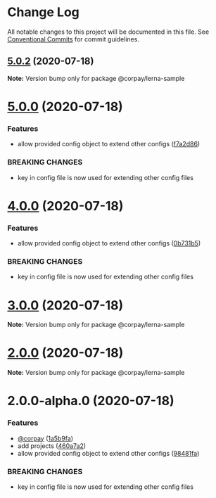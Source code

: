 # Change Log

All notable changes to this project will be documented in this file.
See [Conventional Commits](https://conventionalcommits.org) for commit guidelines.

## [5.0.2](https://github.com/ashimjk/ng-lerna/compare/v5.0.2-alpha.2...v5.0.2) (2020-07-18)

**Note:** Version bump only for package @corpay/lerna-sample





# [5.0.0](https://github.com/ashimjk/ng-lerna/compare/v4.0.1...v5.0.0) (2020-07-18)


### Features

* allow provided config object to extend other configs ([f7a2d86](https://github.com/ashimjk/ng-lerna/commit/f7a2d86b92a9eeefba433c7cace1ba63777024f2))


### BREAKING CHANGES

* key in config file is now used for extending other config files





# [4.0.0](https://github.com/ashimjk/ng-lerna/compare/v3.0.0...v4.0.0) (2020-07-18)


### Features

* allow provided config object to extend other configs ([0b731b5](https://github.com/ashimjk/ng-lerna/commit/0b731b5d632707e2b5b4b7f29ca75630031d3cd6))


### BREAKING CHANGES

* key in config file is now used for extending other config files





# [3.0.0](https://github.com/ashimjk/ng-lerna/compare/v2.0.0...v3.0.0) (2020-07-18)

**Note:** Version bump only for package @corpay/lerna-sample





# [2.0.0](https://github.com/ashimjk/ng-lerna/compare/v2.0.0-alpha.0...v2.0.0) (2020-07-18)

**Note:** Version bump only for package @corpay/lerna-sample





# 2.0.0-alpha.0 (2020-07-18)


### Features

* [@corpay](https://github.com/corpay) ([1a5b9fa](https://github.com/ashimjk/ng-lerna/commit/1a5b9fadca6d8d5ad4a68fd0ab9b6b7399ea88df))
* add projects ([460a7a2](https://github.com/ashimjk/ng-lerna/commit/460a7a250c76ca86737568d96f6448b4e06e0537))
* allow provided config object to extend other configs ([98481fa](https://github.com/ashimjk/ng-lerna/commit/98481fa34697f27b0869381a297595d4435017d4))


### BREAKING CHANGES

* key in config file is now used for extending other config files
